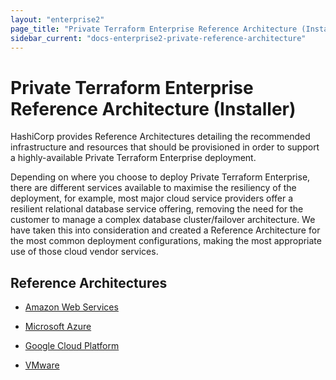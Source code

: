 ```yaml
---
layout: "enterprise2"
page_title: "Private Terraform Enterprise Reference Architecture (Installer)"
sidebar_current: "docs-enterprise2-private-reference-architecture"
---
```


# Private Terraform Enterprise Reference Architecture (Installer)

HashiCorp provides Reference Architectures detailing the recommended
infrastructure and resources that should be provisioned in order to
support a highly-available Private Terraform Enterprise deployment.

Depending on where you choose to deploy Private Terraform Enterprise,
there are different services available to maximise the resiliency of
the deployment, for example, most major cloud service providers offer
a resilient relational database service offering, removing the need
for the customer to manage a complex database cluster/failover
architecture. We have taken this into consideration and created a
Reference Architecture for the most common deployment configurations,
making the most appropriate use of those cloud vendor services.

## Reference Architectures

- [Amazon Web Services](./aws-setup-guide.html)

- [Microsoft Azure](./azure-setup-guide.html)

- [Google Cloud Platform](./gcp-setup-guide.html)

- [VMware](./vmware-setup-guide.html)
